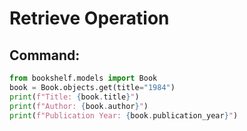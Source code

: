 # Retrieve Operation

## Command:
```python
from bookshelf.models import Book
book = Book.objects.get(title="1984")
print(f"Title: {book.title}")
print(f"Author: {book.author}") 
print(f"Publication Year: {book.publication_year}")
